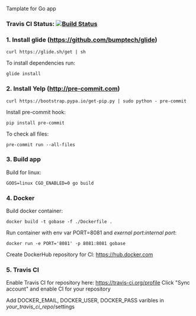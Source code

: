 Tamplate for Go app

### Travis CI Status: [![Build Status](https://travis-ci.org/rtemb/gobase.svg?branch=master)](https://travis-ci.org/rtemb/gobase)

### 1. Install glide (https://github.com/bumptech/glide)
```
curl https://glide.sh/get | sh
```

To install dependencies run:
```
glide install
```


### 2. Install Yelp (http://pre-commit.com)
```
curl https://bootstrap.pypa.io/get-pip.py | sudo python - pre-commit
```

Install pre-commit hook:
```
pip install pre-commit
```

To check all files: 
```
pre-commit run --all-files
```

### 3. Build app 
Build for linux:
```
GOOS=linux CGO_ENABLED=0 go build
```

### 4. Docker

Build docker container: 
```
docker build -t gobase -f ./Dockerfile .
```

Run container with env var PORT=8081 and _exernal port_:_internal port_: 
```
docker run -e PORT='8081' -p 8081:8081 gobase
```

Create DockerHub repository for CI: https://hub.docker.com 

### 5. Travis CI 

Enable Travis CI for repository here: https://travis-ci.org/profile
Click "Sync account" and enable CI for your repository

Add DOCKER_EMAIL, DOCKER_USER, DOCKER_PASS varibles in _your_travis_ci_repo_/settings

